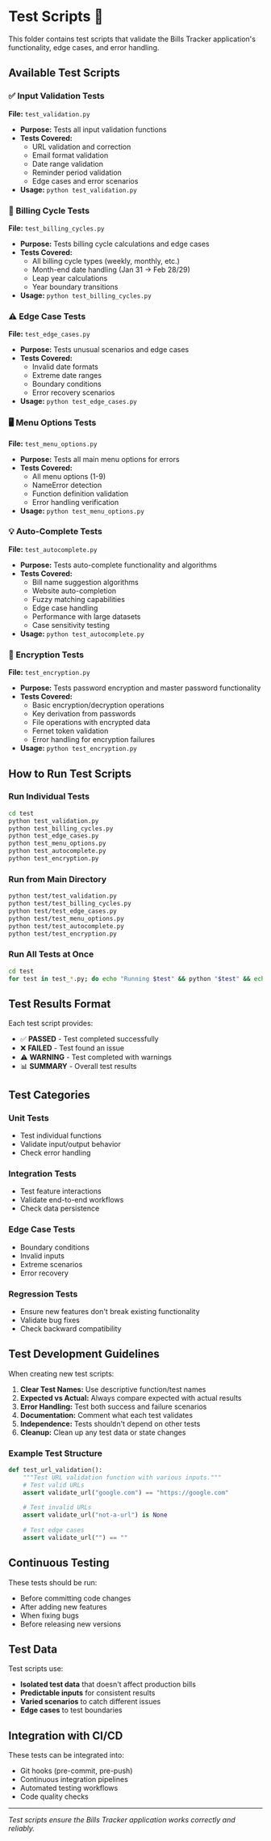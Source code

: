 # Test Scripts 🧪

This folder contains test scripts that validate the Bills Tracker application's functionality, edge cases, and error handling.

## Available Test Scripts

### ✅ Input Validation Tests
**File:** `test_validation.py`
- **Purpose:** Tests all input validation functions
- **Tests Covered:**
  - URL validation and correction
  - Email format validation
  - Date range validation
  - Reminder period validation
  - Edge cases and error scenarios
- **Usage:** `python test_validation.py`

### 🔄 Billing Cycle Tests
**File:** `test_billing_cycles.py`
- **Purpose:** Tests billing cycle calculations and edge cases
- **Tests Covered:**
  - All billing cycle types (weekly, monthly, etc.)
  - Month-end date handling (Jan 31 → Feb 28/29)
  - Leap year calculations
  - Year boundary transitions
- **Usage:** `python test_billing_cycles.py`

### ⚠️ Edge Case Tests
**File:** `test_edge_cases.py`
- **Purpose:** Tests unusual scenarios and edge cases
- **Tests Covered:**
  - Invalid date formats
  - Extreme date ranges
  - Boundary conditions
  - Error recovery scenarios
- **Usage:** `python test_edge_cases.py`

### 🖥️ Menu Options Tests
**File:** `test_menu_options.py`
- **Purpose:** Tests all main menu options for errors
- **Tests Covered:**
  - All menu options (1-9)
  - NameError detection
  - Function definition validation
  - Error handling verification
- **Usage:** `python test_menu_options.py`

### 💡 Auto-Complete Tests
**File:** `test_autocomplete.py`
- **Purpose:** Tests auto-complete functionality and algorithms
- **Tests Covered:**
  - Bill name suggestion algorithms
  - Website auto-completion
  - Fuzzy matching capabilities
  - Edge case handling
  - Performance with large datasets
  - Case sensitivity testing
- **Usage:** `python test_autocomplete.py`

### 🔐 Encryption Tests
**File:** `test_encryption.py`
- **Purpose:** Tests password encryption and master password functionality
- **Tests Covered:**
  - Basic encryption/decryption operations
  - Key derivation from passwords
  - File operations with encrypted data
  - Fernet token validation
  - Error handling for encryption failures
- **Usage:** `python test_encryption.py`

## How to Run Test Scripts

### Run Individual Tests
```bash
cd test
python test_validation.py
python test_billing_cycles.py
python test_edge_cases.py
python test_menu_options.py
python test_autocomplete.py
python test_encryption.py
```

### Run from Main Directory
```bash
python test/test_validation.py
python test/test_billing_cycles.py
python test/test_edge_cases.py
python test/test_menu_options.py
python test/test_autocomplete.py
python test/test_encryption.py
```

### Run All Tests at Once
```bash
cd test
for test in test_*.py; do echo "Running $test" && python "$test" && echo; done
```

## Test Results Format

Each test script provides:
- ✅ **PASSED** - Test completed successfully
- ❌ **FAILED** - Test found an issue
- ⚠️ **WARNING** - Test completed with warnings
- 📊 **SUMMARY** - Overall test results

## Test Categories

### Unit Tests
- Test individual functions
- Validate input/output behavior
- Check error handling

### Integration Tests
- Test feature interactions
- Validate end-to-end workflows
- Check data persistence

### Edge Case Tests
- Boundary conditions
- Invalid inputs
- Extreme scenarios
- Error recovery

### Regression Tests
- Ensure new features don't break existing functionality
- Validate bug fixes
- Check backward compatibility

## Test Development Guidelines

When creating new test scripts:

1. **Clear Test Names:** Use descriptive function/test names
2. **Expected vs Actual:** Always compare expected with actual results
3. **Error Handling:** Test both success and failure scenarios
4. **Documentation:** Comment what each test validates
5. **Independence:** Tests shouldn't depend on other tests
6. **Cleanup:** Clean up any test data or state changes

### Example Test Structure
```python
def test_url_validation():
    """Test URL validation function with various inputs."""
    # Test valid URLs
    assert validate_url("google.com") == "https://google.com"
    
    # Test invalid URLs
    assert validate_url("not-a-url") is None
    
    # Test edge cases
    assert validate_url("") == ""
```

## Continuous Testing

These tests should be run:
- Before committing code changes
- After adding new features
- When fixing bugs
- Before releasing new versions

## Test Data

Test scripts use:
- **Isolated test data** that doesn't affect production bills
- **Predictable inputs** for consistent results
- **Varied scenarios** to catch different issues
- **Edge cases** to test boundaries

## Integration with CI/CD

These tests can be integrated into:
- Git hooks (pre-commit, pre-push)
- Continuous integration pipelines
- Automated testing workflows
- Code quality checks

---

*Test scripts ensure the Bills Tracker application works correctly and reliably.*
